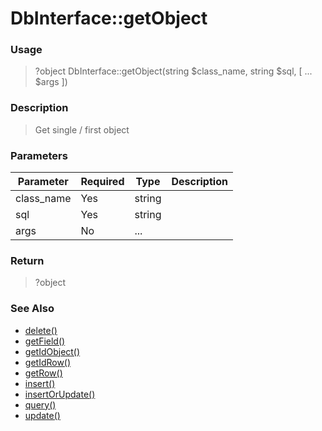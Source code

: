 
# DbInterface::getObject 

### Usage

> ?object DbInterface::getObject(string $class_name, string $sql, [ ... $args ])

### Description

> Get single / first object

### Parameters

Parameter | Required | Type | Description
------------- |------------- |------------- |------------- 
class_name | Yes | string |
sql | Yes | string |
args | No | ... |

### Return
> ?object 
### See Also

* [delete()](delete.md)
* [getField()](getfield.md)
* [getIdObject()](getidobject.md)
* [getIdRow()](getidrow.md)
* [getRow()](getrow.md)
* [insert()](insert.md)
* [insertOrUpdate()](insertorupdate.md)
* [query()](query.md)
* [update()](update.md)



